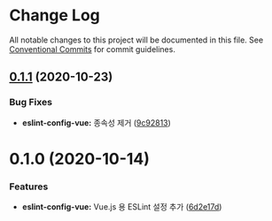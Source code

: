 # Change Log

All notable changes to this project will be documented in this file.
See [Conventional Commits](https://conventionalcommits.org) for commit guidelines.

## [0.1.1](https://github.com/dungsil/my-config/compare/@dungsil/eslint-config-vue@0.1.0...@dungsil/eslint-config-vue@0.1.1) (2020-10-23)


### Bug Fixes

* **eslint-config-vue:** 종속성 제거 ([9c92813](https://github.com/dungsil/my-config/commit/9c92813b447dc113c0aa091448ce58af3da006e8))





# 0.1.0 (2020-10-14)


### Features

* **eslint-config-vue:** Vue.js 용 ESLint 설정 추가 ([6d2e17d](https://github.com/dungsil/my-config/commit/6d2e17dfd304144d98d6f26d37397445e0c67991))

